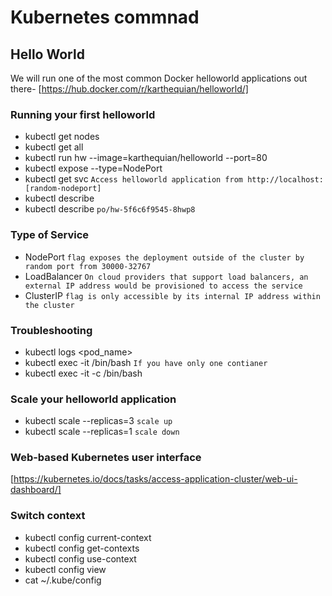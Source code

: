 # Kubernetes commnad
## Hello World
We will run one of the most common Docker helloworld applications out there- [https://hub.docker.com/r/karthequian/helloworld/]

### Running your first helloworld
* kubectl get nodes
* kubectl get all
* kubectl run hw --image=karthequian/helloworld --port=80
* kubectl expose <deployment-name> --type=NodePort
* kubectl get svc `Access helloworld application from http://localhost:[random-nodeport]`
* kubectl describe <deployment-name>
* kubectl describe <pod-name> `po/hw-5f6c6f9545-8hwp8`

### Type of Service
* NodePort `flag exposes the deployment outside of the cluster by random port from 30000-32767`
* LoadBalancer `On cloud providers that support load balancers, an external IP address would be provisioned to access the service`
* ClusterIP `flag is only accessible by its internal IP address within the cluster`

###  Troubleshooting
* kubectl logs <pod_name>
* kubectl exec -it <pod-name> /bin/bash `If you have only one contianer`
* kubectl exec -it <pod-name> -c <container-name> /bin/bash


### Scale your helloworld application
* kubectl scale --replicas=3 <deployment-name> `scale up`
* kubectl scale --replicas=1 <deployment-name> `scale down`

### Web-based Kubernetes user interface
[https://kubernetes.io/docs/tasks/access-application-cluster/web-ui-dashboard/]

### Switch context
* kubectl config current-context
* kubectl config get-contexts
* kubectl config use-context <context-name>
* kubectl config view
* cat ~/.kube/config
